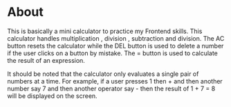 # About

This is basically a mini calculator to practice my Frontend skills. This calculator handles
multiplication , division , subtraction and division. The AC button resets the calculator 
while the DEL  button is used to delete a number if the user clicks on a button by mistake.
The = button is used to calculate the result of an expression.

It should be noted that the calculator only evaluates a single pair of numbers at a time.
For example, if a user presses 1 then + and then another number say 7 and then another
operator say - then the result of 1 + 7 = 8 will be displayed on the screen.
